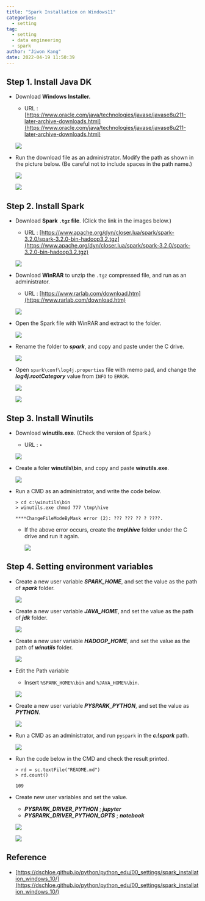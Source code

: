 ```yaml
---
title: "Spark Installation on Windows11"
categories:
  - setting
tag:
  - setting
  - data engineering
  - spark
author: "Jiwon Kang"
date: 2022-04-19 11:50:39
---
```


## Step 1. Install Java DK

- Download **Windows Installer.**
    - URL : [https://www.oracle.com/java/technologies/javase/javase8u211-later-archive-downloads.html](https://www.oracle.com/java/technologies/javase/javase8u211-later-archive-downloads.html)
    
    ![](/images/Setting/Spark/0.png)
    

- Run the download file as an administrator. Modify the path as shown in the picture below. (Be careful not to include spaces in the path name.)
    
    ![](/images/Setting/Spark/1.png)
    
    ![](/images/Setting/Spark/2.png)
    

## Step 2. Install Spark

- Download **Spark `.tgz` file**. (Click the link in the images below.)
    - URL : [https://www.apache.org/dyn/closer.lua/spark/spark-3.2.0/spark-3.2.0-bin-hadoop3.2.tgz](https://www.apache.org/dyn/closer.lua/spark/spark-3.2.0/spark-3.2.0-bin-hadoop3.2.tgz)
    
    ![](/images/Setting/Spark/3.png)
    

- Download **WinRAR** to unzip the `.tgz` compressed file, and run as an administrator.
    - URL : [https://www.rarlab.com/download.htm](https://www.rarlab.com/download.htm)
    
    ![](/images/Setting/Spark/4.png)
    

- Open the Spark file with WinRAR and extract to the folder.
    
    ![](/images/Setting/Spark/5.png)
    

- Rename the folder to ***spark***, and copy and paste under the C drive.
    
    ![](/images/Setting/Spark/6.png)
    

- Open `spark\conf\log4j.properties` file with memo pad, and change the ***log4j.rootCategory*** value from `INFO` to `ERROR`.
    
    ![](/images/Setting/Spark/7.png)
    
    ![](/images/Setting/Spark/8.png)
    

## Step 3. Install Winutils

- Download **winutils.exe**. (Check the version of Spark.)
    - URL : ‣
    
    ![](/images/Setting/Spark/9.png)
    

- Create a foler **winutils\bin**, and copy and paste **winutils.exe**.
    
    ![](/images/Setting/Spark/10.png)
    

- Run a CMD as an administrator, and write the code below.
    
    ```
    > cd c:\winutils\bin
    > winutils.exe chmod 777 \tmp\hive
    
    ****ChangeFileModeByMask error (2): ??? ??? ?? ? ????.
    ```
    
    - If the above error occurs, create the ***tmp\hive*** folder under the C drive and run it again.
        
        ![](/images/Setting/Spark/11.png)
        

## Step 4. Setting environment variables

- Create a new user variable ***SPARK_HOME***, and set the value as the path of ***spark*** folder.
    
    ![](/images/Setting/Spark/12.png)
    

- Create a new user variable ***JAVA_HOME***, and set the value as the path of ***jdk*** folder.
    
    ![](/images/Setting/Spark/13.png)
    

- Create a new user variable ***HADOOP_HOME***, and set the value as the path of ***winutils*** folder.
    
    ![](/images/Setting/Spark/14.png)
    

- Edit the Path variable
    - Insert `%SPARK_HOME%\bin` and `%JAVA_HOME%\bin`.
    
    ![](/images/Setting/Spark/15.png)
    

- Create a new user variable ***PYSPARK_PYTHON***, and set the value as ***PYTHON***.
    
    ![](/images/Setting/Spark/16.png)
    

- Run a CMD as an administrator, and run `pyspark` in the ***c:\spark*** path.
    
    ![](/images/Setting/Spark/17.png)
    

- Run the code below in the CMD and check the result printed.
    
    ```
    > rd = sc.textFile("README.md")
    > rd.count()
    
    109
    ```
    

- Create new user variables and set the value.
    - ***PYSPARK_DRIVER_PYTHON*** ; ***jupyter***
    - ***PYSPARK_DRIVER_PYTHON_OPTS*** ; ***notebook***
    
    ![](/images/Setting/Spark/18.png)
    
    ![](/images/Setting/Spark/19.png)
    

## Reference

- [https://dschloe.github.io/python/python_edu/00_settings/spark_installation_windows_10/](https://dschloe.github.io/python/python_edu/00_settings/spark_installation_windows_10/)